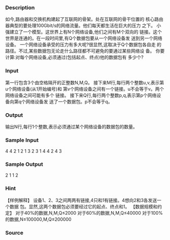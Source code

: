 
### Description
如今,路由器和交换机构建起了互联网的骨架。处在互联网的骨干位置的
核心路由器典型的要处理100Gbit/s的网络流量。他们每天都生活在巨大的压力
之下。
小强建立了一个模型。这世界上有N个网络设备,他们之间有M个双向的
链接。这个世界是连通的。在一段时间里,有Q个数据包要从一个网络设备发
送到另一个网络设备。
一个网络设备承受的压力有多大呢?很显然,这取决于Q个数据包各自走
的路径。不过,某些数据包无论走什么路径都不可避免的要通过某些网络设
备。
你要计算:对每个网络设备,必须通过(包括起点、终点)他的数据包有
多少个?
### Input
第一行包含3个由空格隔开的正整数N,M,Q。
接下来M行,每行两个整数u,v,表示第u个网络设备(从1开始编号)和
第v个网络设备之间有一个链接。u不会等于v。两个网络设备之间可能有多个
链接。
接下来Q行,每行两个整数p,q,表示第p个网络设备向第q个网络设备发
送了一个数据包。p不会等于q。
### Output
输出N行,每行1个整数,表示必须通过某个网络设备的数据包的数量。

### Sample Input
4 4 2
1 2
1 3
2 3
1 4
4 2
4 3

### Sample Output
2
1
1
2

### Hint
【样例解释】
设备1、2、3之间两两有链接,4只和1有链接。4想向2和3各发送一个数据
包。显然,这两个数据包必须要经过它的起点、终点和1。
【数据规模和约定】
对于40%的数据,N,M,Q≤2000
对于60%的数据,N,M,Q≤40000
对于100%的数据,N≤100000,M,Q≤200000
### Source
